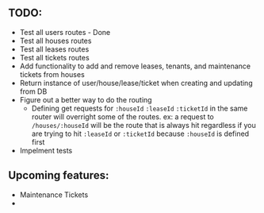 ## TODO:

- Test all users routes - Done
- Test all houses routes
- Test all leases routes
- Test all tickets routes
- Add functionality to add and remove leases, tenants, and maintenance tickets from houses
- Return instance of user/house/lease/ticket when creating and updating from DB
- Figure out a better way to do the routing
  - Defining get requests for `:houseId` `:leaseId` `:ticketId` in the same router will overright some of the routes. ex: a request to `/houses/:houseId` will be the route that is always hit regardless if you are trying to hit `:leaseId` or `:ticketId` because `:houseId` is defined first
- Impelment tests

## Upcoming features:

- Maintenance Tickets
-
